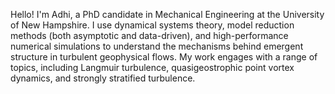 

Hello! I'm Adhi, a PhD candidate in Mechanical Engineering at the University of New Hampshire. I use dynamical systems theory, model reduction methods (both asymptotic and data-driven), and high-performance numerical simulations to understand the mechanisms behind emergent structure in turbulent geophysical flows. My work engages with a range of topics, including Langmuir turbulence, quasigeostrophic point vortex dynamics, and strongly stratified turbulence.
